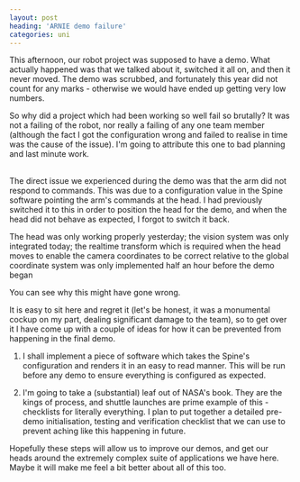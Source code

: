 ```yaml
---
layout: post
heading: 'ARNIE demo failure'
categories: uni
---
```


This afternoon, our robot project was supposed to have a demo. What actually happened was that we talked about it, switched it all on, and then it never moved. The demo was scrubbed, and fortunately this year did not count for any marks - otherwise we would have ended up getting very low numbers.

So why did a project which had been working so well fail so brutally? It was not a failing of the robot, nor really a failing of any one team member (although the fact I got the configuration wrong and failed to realise in time was the cause of the issue). I'm going to attribute this one to bad planning and last minute work.

<br> The direct issue we experienced during the demo was that the arm did not respond to commands. This was due to a configuration value in the Spine software pointing the arm's commands at the head. I had previously switched it to this in order to position the head for the demo, and when the head did not behave as expected, I forgot to switch it back.

The head was only working properly yesterday; the vision system was only integrated today; the realtime transform which is required when the head moves to enable the camera coordinates to be correct relative to the global coordinate system was only implemented half an hour before the demo began

You can see why this might have gone wrong.

It is easy to sit here and regret it (let's be honest, it was a monumental cockup on my part, dealing significant damage to the team), so to get over it I have come up with a couple of ideas for how it can be prevented from happening in the final demo.

1. I shall implement a piece of software which takes the Spine's configuration and renders it in an easy to read manner. This will be run before any demo to ensure everything is configured as expected.

2. I'm going to take a (substantial) leaf out of NASA's book. They are the kings of process, and shuttle launches are prime example of this - checklists for literally everything. I plan to put together a detailed pre-demo initialisation, testing and verification checklist that we can use to prevent aching like this happening in future.

Hopefully these steps will allow us to improve our demos, and get our heads around the extremely complex suite of applications we have here. Maybe it will make me feel a bit better about all of this too.